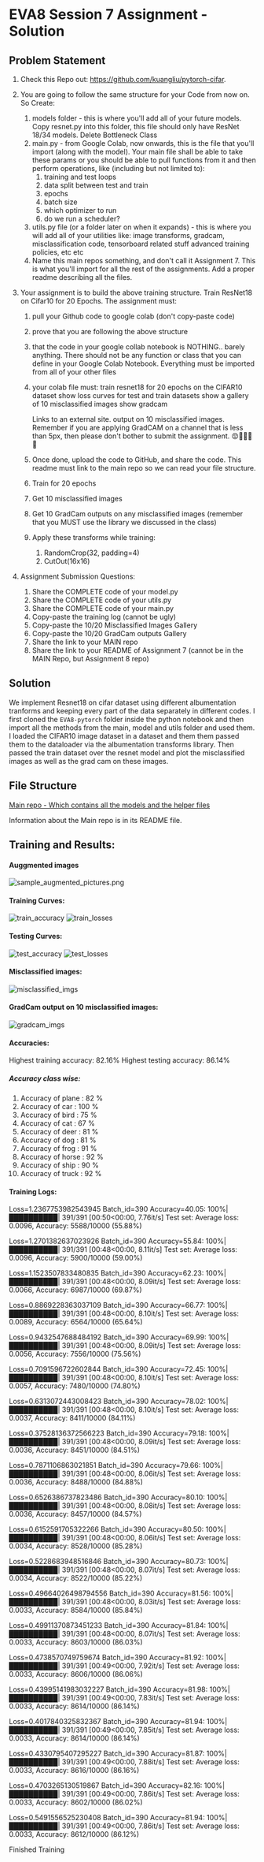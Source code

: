 # EVA8 Session 7 Assignment - Solution

## Problem Statement

1. Check this Repo out: https://github.com/kuangliu/pytorch-cifar.  
2. You are going to follow the same structure for your Code from now on. So Create:  
    1. models folder - this is where you'll add all of your future models. Copy resnet.py into this folder, this file should only have ResNet 18/34 models. Delete Bottleneck Class  
    2. main.py - from Google Colab, now onwards, this is the file that you'll import (along with the model). Your main file shall be able to take these params or you should be able to pull functions from it and then perform operations, like (including but not limited to):  
        1. training and test loops  
        2. data split between test and train  
        3. epochs  
        4. batch size  
        5. which optimizer to run  
        6. do we run a scheduler?  
    3. utils.py file (or a folder later on when it expands) - this is where you will add all of your utilities like:
            image transforms,
            gradcam,
            misclassification code,
            tensorboard related stuff
            advanced training policies, etc
            etc 
    4. Name this main repos something, and don't call it Assignment 7. This is what you'll import for all the rest of the assignments. Add a proper readme describing all the files.  
3. Your assignment is to build the above training structure. Train ResNet18 on Cifar10 for 20 Epochs. The assignment must:
    1. pull your Github code to google colab (don't copy-paste code)  
    2. prove that you are following the above structure  
    3. that the code in your google collab notebook is NOTHING.. barely anything. There should not be any function or class that you can define in your Google Colab Notebook. Everything must be imported from all of your other files
    4. your colab file must:
            train resnet18 for 20 epochs on the CIFAR10 dataset
            show loss curves for test and train datasets
            show a gallery of 10 misclassified images
            show gradcam 

        Links to an external site. output on 10 misclassified images. Remember if you are applying GradCAM on a channel that is less than 5px, then please don't bother to submit the assignment. 😡🤬🤬🤬🤬
    5. Once done, upload the code to GitHub, and share the code. This readme must link to the main repo so we can read your file structure.  
    6. Train for 20 epochs  
    7. Get 10 misclassified images  
    8. Get 10 GradCam outputs on any misclassified images (remember that you MUST use the library we discussed in the class)  
    9. Apply these transforms while training:  
        1. RandomCrop(32, padding=4)
        2. CutOut(16x16)  

4. Assignment Submission Questions:  

    1. Share the COMPLETE code of your model.py  
    2. Share the COMPLETE code of your utils.py  
    3. Share the COMPLETE code of your main.py  
    4. Copy-paste the training log (cannot be ugly)  
    5. Copy-paste the 10/20 Misclassified Images Gallery  
    6. Copy-paste the 10/20 GradCam outputs Gallery  
    7. Share the link to your MAIN repo  
    8. Share the link to your README of Assignment 7 (cannot be in the MAIN Repo, but Assignment 8 repo) 
    
## Solution

We implement Resnet18 on cifar dataset using different albumentation tranforms and keeping every part of the data separately in different codes. I first 
cloned the `EVA8-pytorch` folder inside the python notebook and then import all the methods from the main, model and utils folder and used them. I loaded the CIFAR10 image dataset in a dataset and them them passed them to the dataloader via the albumentation transforms library. Then passed the train dataset over the resnet model and plot the misclassified images as well as the grad cam on these images.

## File Structure

[Main repo - Which contains all the models and the helper files](https://github.com/shreyash-99/EVA8/tree/main/EVA8-pytorch)

Information about the Main repo is in its README file.

## Training and Results:

#### Auggmented images
![sample_augmented_pictures.png](./images/sample_augmented_pictures.png)


#### Training Curves:
![train_accuracy](./images/train_accuracy.png)
![train_losses](./images/train_losses.png)

#### Testing Curves:
![test_accuracy](./images/test_accuracy.png)
![test_losses](./images/test_losses.png)

#### Misclassified images:
![misclassified_imgs](./images/misclassified-imgs.png)

#### GradCam output on 10 misclassified images:
![gradcam_imgs](./images/grad-cam-imgs.png)

#### Accuracies:
Highest training accuracy: 82.16%
Highest testing accuracy: 86.14%

##### Accuracy class wise:
1. Accuracy of plane : 82 %
2. Accuracy of   car : 100 %
3. Accuracy of  bird : 75 %
4. Accuracy of   cat : 67 %
5. Accuracy of  deer : 81 %
6. Accuracy of   dog : 81 %
7. Accuracy of  frog : 91 %
8. Accuracy of horse : 92 %
9. Accuracy of  ship : 90 %
10. Accuracy of truck : 92 %

#### Training Logs:

Loss=1.2367753982543945 Batch_id=390 Accuracy=40.05: 100%|██████████| 391/391 [00:50<00:00,  7.76it/s]
Test set: Average loss: 0.0096, Accuracy: 5588/10000 (55.88%)

Loss=1.2701382637023926 Batch_id=390 Accuracy=55.84: 100%|██████████| 391/391 [00:48<00:00,  8.11it/s]
Test set: Average loss: 0.0096, Accuracy: 5900/10000 (59.00%)

Loss=1.1523507833480835 Batch_id=390 Accuracy=62.23: 100%|██████████| 391/391 [00:48<00:00,  8.09it/s]
Test set: Average loss: 0.0066, Accuracy: 6987/10000 (69.87%)

Loss=0.8869228363037109 Batch_id=390 Accuracy=66.77: 100%|██████████| 391/391 [00:48<00:00,  8.10it/s]
Test set: Average loss: 0.0089, Accuracy: 6564/10000 (65.64%)

Loss=0.9432547688484192 Batch_id=390 Accuracy=69.99: 100%|██████████| 391/391 [00:48<00:00,  8.09it/s]
Test set: Average loss: 0.0056, Accuracy: 7556/10000 (75.56%)

Loss=0.7091596722602844 Batch_id=390 Accuracy=72.45: 100%|██████████| 391/391 [00:48<00:00,  8.10it/s]
Test set: Average loss: 0.0057, Accuracy: 7480/10000 (74.80%)

Loss=0.6313072443008423 Batch_id=390 Accuracy=78.02: 100%|██████████| 391/391 [00:48<00:00,  8.10it/s]
Test set: Average loss: 0.0037, Accuracy: 8411/10000 (84.11%)

Loss=0.37528136372566223 Batch_id=390 Accuracy=79.18: 100%|██████████| 391/391 [00:48<00:00,  8.09it/s]
Test set: Average loss: 0.0036, Accuracy: 8451/10000 (84.51%)

Loss=0.7871106863021851 Batch_id=390 Accuracy=79.66: 100%|██████████| 391/391 [00:48<00:00,  8.06it/s]
Test set: Average loss: 0.0036, Accuracy: 8488/10000 (84.88%)

Loss=0.6526386737823486 Batch_id=390 Accuracy=80.10: 100%|██████████| 391/391 [00:48<00:00,  8.08it/s]
Test set: Average loss: 0.0036, Accuracy: 8457/10000 (84.57%)

Loss=0.6152591705322266 Batch_id=390 Accuracy=80.50: 100%|██████████| 391/391 [00:48<00:00,  8.06it/s]
Test set: Average loss: 0.0034, Accuracy: 8528/10000 (85.28%)

Loss=0.5228683948516846 Batch_id=390 Accuracy=80.73: 100%|██████████| 391/391 [00:48<00:00,  8.07it/s]
Test set: Average loss: 0.0034, Accuracy: 8522/10000 (85.22%)

Loss=0.49664026498794556 Batch_id=390 Accuracy=81.56: 100%|██████████| 391/391 [00:48<00:00,  8.03it/s]
Test set: Average loss: 0.0033, Accuracy: 8584/10000 (85.84%)

Loss=0.49911370873451233 Batch_id=390 Accuracy=81.84: 100%|██████████| 391/391 [00:48<00:00,  8.07it/s]
Test set: Average loss: 0.0033, Accuracy: 8603/10000 (86.03%)

Loss=0.4738570749759674 Batch_id=390 Accuracy=81.92: 100%|██████████| 391/391 [00:49<00:00,  7.92it/s]
Test set: Average loss: 0.0033, Accuracy: 8606/10000 (86.06%)

Loss=0.43995141983032227 Batch_id=390 Accuracy=81.98: 100%|██████████| 391/391 [00:49<00:00,  7.83it/s]
Test set: Average loss: 0.0033, Accuracy: 8614/10000 (86.14%)

Loss=0.4017840325832367 Batch_id=390 Accuracy=81.94: 100%|██████████| 391/391 [00:49<00:00,  7.85it/s]
Test set: Average loss: 0.0033, Accuracy: 8614/10000 (86.14%)

Loss=0.4330795407295227 Batch_id=390 Accuracy=81.87: 100%|██████████| 391/391 [00:49<00:00,  7.88it/s]
Test set: Average loss: 0.0033, Accuracy: 8616/10000 (86.16%)

Loss=0.4703265130519867 Batch_id=390 Accuracy=82.16: 100%|██████████| 391/391 [00:49<00:00,  7.86it/s]
Test set: Average loss: 0.0033, Accuracy: 8602/10000 (86.02%)

Loss=0.5491556525230408 Batch_id=390 Accuracy=81.94: 100%|██████████| 391/391 [00:49<00:00,  7.86it/s]
Test set: Average loss: 0.0033, Accuracy: 8612/10000 (86.12%)

Finished Training



